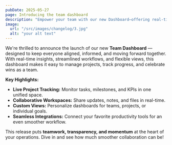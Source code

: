 ```yaml
---
pubDate: 2025-05-27
page: Introducing the team dashboard
description: "Empower your team with our new Dashboard—offering real-time collaboration, project tracking, and a unified view of your team's progress. See how this update makes managing work simpler, faster, and more transparent."
image:
  url: "/src/images/changelog/3.jpg"
  alt: "your alt text"
---
```


We're thrilled to announce the launch of our new **Team Dashboard** — designed to keep everyone aligned, informed, and moving forward together. With real-time insights, streamlined workflows, and flexible views, this dashboard makes it easy to manage projects, track progress, and celebrate wins as a team.

**Key Highlights:**

- **Live Project Tracking:** Monitor tasks, milestones, and KPIs in one unified space.
- **Collaborative Workspaces:** Share updates, notes, and files in real-time.
- **Custom Views:** Personalize dashboards for teams, projects, or individual goals.
- **Seamless Integrations:** Connect your favorite productivity tools for an even smoother workflow.

This release puts **teamwork, transparency, and momentum** at the heart of your operations. Dive in and see how much smoother collaboration can be!
